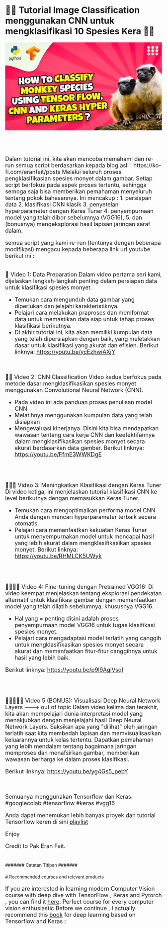 # 🐒🍌 Tutorial Image Classification menggunakan CNN untuk mengklasifikasi 10 Spesies Kera 🐒🍌

<p align="center">
  <img width="800" src="How to classify monkey species using Tensor flow_ CNN and Keras Hyper parameters.png" "image">
</p>

##
<br/><br/> 

<font size= "4" >
Dalam tutorial ini, kita akan mencoba memahami dan re-run semua script berdasarkan kepada blog asli : 
https://ko-fi.com/eranfeit/posts 
Melalui seluruh proses pengklasifikasian spesies monyet dalam gambar.
Setiap script berfokus pada aspek proses tertentu, sehingga semoga saja bisa memberikan pemahaman menyeluruh tentang pokok bahasannya.
Ini mencakup : 
1. persiapan data
2. klasifikasi CNN klasik
3. penyetelan hyperparameter dengan Keras Tuner
4. penyempurnaan model yang telah dibor sebelumnya (VGG16),
5. dan (bonusnya) mengeksplorasi hasil lapisan jaringan saraf dalam.

semua script yang kami re-run (tentunya dengan beberapa modifikasi) mengacu kepada beberapa link url youtube  berikut ini : 
<br/><br/> 
  
🐒 Video 1: Data Preparation
Dalam video pertama seri kami, dijelaskan langkah-langkah penting dalam persiapan data untuk klasifikasi spesies monyet.
- Temukan cara mengunduh data gambar yang diperlukan dan jelajahi karakteristiknya.
- Pelajari cara melakukan praproses dan memformat data untuk memastikan data siap untuk tahap proses klasifikasi berikutnya.
- Di akhir tutorial ini, kita akan memiliki kumpulan data yang telah dipersiapkan dengan baik, yang meletakkan dasar untuk klasifikasi yang akurat dan efisien.
Berikut linknya: https://youtu.be/ycEzhwiAXjY

<br/><br/> 
🐒🐒 Video 2: CNN Classification
Video kedua berfokus pada metode dasar mengklasifikasikan spesies monyet menggunakan Convolutional Neural Network (CNN).
- Pada video ini ada panduan proses penulisan model CNN
- Melatihnya menggunakan kumpulan data yang telah disiapkan
- Mengevaluasi kinerjanya.
Disini kita bisa mendapatkan wawasan tentang cara kerja CNN dan keefektifannya dalam mengklasifikasikan spesies monyet secara akurat berdasarkan data gambar.
Berikut linknya: https://youtu.be/FfmE3WWKDgE
 
<br/><br/> 
 
🐒🐒🐒 Video 3: Meningkatkan Klasifikasi dengan Keras Tuner
Di video ketiga, ini menjelaskan tutorial klasifikasi CNN ke level berikutnya dengan memasukkan Keras Tuner.
- Temukan cara mengoptimalkan performa model CNN Anda dengan mencari hyperparameter terbaik secara otomatis.
- Pelajari cara memanfaatkan kekuatan Keras Tuner untuk menyempurnakan model untuk mencapai hasil yang lebih akurat dalam mengklasifikasikan spesies monyet.
Berikut linknya:  https://youtu.be/RHMLCK5UWyk

<br/><br/> 
 
🐒🐒🐒🐒 Video 4: Fine-tuning dengan Pretrained VGG16:
Di video keempat menjelaskan tentang eksplorasi pendekatan alternatif untuk klasifikasi gambar dengan memanfaatkan model yang telah dilatih sebelumnya, khususnya VGG16.
- Hal yang = penting disini adalah proses penyempurnaan model VGG16 untuk tugas klasifikasi spesies monyet.
- Pelajari cara mengadaptasi model terlatih yang canggih untuk mengklasifikasikan spesies monyet secara akurat dan memanfaatkan fitur-fitur canggihnya untuk hasil yang lebih baik.

Berikut linknya: https://youtu.be/p9l9AgiVsqI 

<br/><br/> 

🐒🐒🐒🐒🐒 Video 5 (BONUS): Visualisasi Deep Neural Network Layers  ---> out of topic 
Dalam video kelima dan terakhir, kita akan mempelajari dunia interpretasi model yang menakjubkan dengan menjelajahi hasil Deep Neural Network Layers.
Saksikan apa yang "dilihat" oleh jaringan terlatih saat kita membedah lapisan dan memvisualisasikan keluarannya untuk kelas tertentu.
Dapatkan pemahaman yang lebih mendalam tentang bagaimana jaringan memproses dan menafsirkan gambar, memberikan wawasan berharga ke dalam proses klasifikasi.

Berikut linknya: https://youtu.be/yg4Gs5_pebY

<br/><br/>
Semuanya menggunakan Tensorflow dan Keras.
#googlecolab
#tensorflow 
#keras
#vgg16

Anda dapat menemukan lebih banyak proyek dan tutorial Tensorflow keren di sini [playlist](https://youtube.com/playlist?list=PLdkryDe59y4Ze9_12JhWu3cs-lOGYwYeD)

Enjoy

Credit to Pak Eran Feit.
<br/><br/> 

</font>
####### Catatan Titipan #######
<br/><br/> 
# Recommended courses and relevant products 
<font size= "4" >

If you are interested in learning modern Computer Vision course with deep dive with TensorFlow , Keras and Pytorch , you can find it [here](http://bit.ly/3HeDy1V).
Perfect course for every computer vision enthusiastic
Before we continue , I actually recommend this [book](https://amzn.to/3STWZ2N) for deep learning based on Tensorflow and Keras : 


